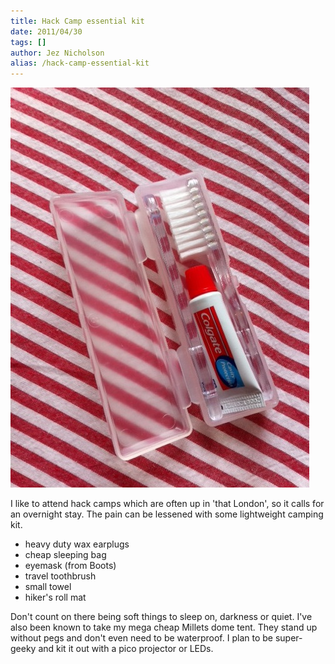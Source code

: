 ```yaml
---
title: Hack Camp essential kit
date: 2011/04/30
tags: []
author: Jez Nicholson
alias: /hack-camp-essential-kit
---
```

<div class='p_embed p_image_embed'>
<a href="/media/getfile/files.posterous.com/jnicho02/qZyfXaY3jyIJQi41R5obvkBPa1Ymt8an3EDdfT8ISc5860P5PhMMk13VtOkn/photo.jpg"><img alt="Photo" height="640" src="/media/getfile/files.posterous.com/jnicho02/EQueyW4bIM5lTX0gOFBEhuDaPeI3E3jst9eaArMbOgKHquh69PDDCSo8mEBN/photo.jpg.scaled.500.jpg" width="478" /></a>
</div>

I like to attend hack camps which are often up in 'that London', so it calls for an overnight stay. The pain can be lessened with some lightweight camping kit.

* heavy duty wax earplugs
* cheap sleeping bag
* eyemask (from Boots)
* travel toothbrush
* small towel
* hiker's roll mat
 
Don't count on there being soft things to sleep on, darkness or quiet.
I've also been known to take my mega cheap Millets dome tent. They stand up without pegs and don't even need to be waterproof. I plan to be super-geeky and kit it out with a pico projector or LEDs.
